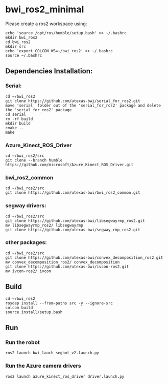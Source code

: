 # bwi_ros2_minimal

Please create a ros2 workspace using:
```
echo 'source /opt/ros/humble/setup.bash' >> ~/.bashrc
mkdir bwi_ros2 
cd bwi_ros2 
mkdir src
echo 'export COLCON_WS=~/bwi_ros2' >> ~/.bashrc
source ~/.bashrc
```

## Dependencies Installation:

### Serial:
```
cd ~/bwi_ros2
git clone https://github.com/utexas-bwi/serial_for_ros2.git
move 'serial' folder out of the 'serial_for_ros2' package and delete the 'serial_for_ros2' package
cd serial
rm -rf build
mkdir build
cmake ..
make
```

### Azure_Kinect_ROS_Driver
```
cd ~/bwi_ros2/src
git clone --branch humble https://github.com/microsoft/Azure_Kinect_ROS_Driver.git
```

### bwi_ros2_common
```
cd ~/bwi_ros2/src
git clone https://github.com/utexas-bwi/bwi_ros2_common.git
```

### segway drivers:
```
cd ~/bwi_ros2/src
git clone https://github.com/utexas-bwi/libsegwayrmp_ros2.git
mv libsegwayrmp_ros2/ libsegwayrmp
git clone https://github.com/utexas-bwi/segway_rmp_ros2.git
```

### other packages:
```
cd ~/bwi_ros2/src
git clone https://github.com/utexas-bwi/convex_decomposition_ros2.git
mv convex_decomposition_ros2/ convex_decomposition
git clone https://github.com/utexas-bwi/ivcon-ros2.git
mv ivcon-ros2/ ivcon
```
## Build

```
cd ~/bwi_ros2
rosdep install --from-paths src -y --ignore-src
colcon build
source install/setup.bash
```

## Run

### Run the robot
```
ros2 launch bwi_lauch segbot_v2.launch.py
```
### Run the Azure camera drivers 
```
ros2 launch azure_kinect_ros_driver driver.launch.py
```

